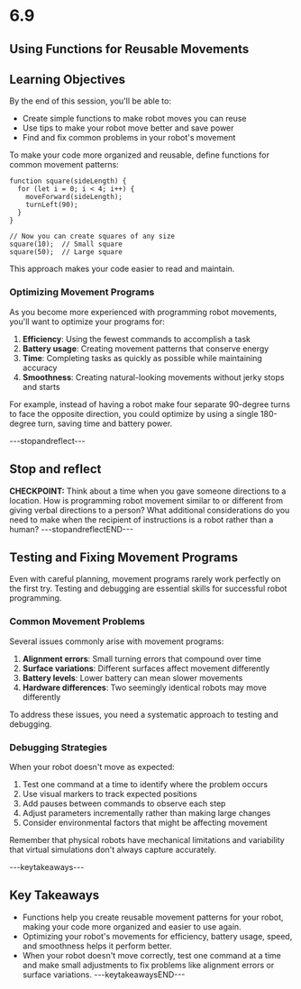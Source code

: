 # 6.9
## Using Functions for Reusable Movements

## Learning Objectives

By the end of this session, you'll be able to:
- Create simple functions to make robot moves you can reuse
- Use tips to make your robot move better and save power
- Find and fix common problems in your robot's movement

To make your code more organized and reusable, define functions for common movement patterns:

```
function square(sideLength) {
  for (let i = 0; i < 4; i++) {
    moveForward(sideLength);
    turnLeft(90);
  }
}

// Now you can create squares of any size
square(10);  // Small square
square(50);  // Large square
```

This approach makes your code easier to read and maintain.

### **Optimizing Movement Programs**

As you become more experienced with programming robot movements, you'll want to optimize your programs for:

1. **Efficiency**: Using the fewest commands to accomplish a task
2. **Battery usage**: Creating movement patterns that conserve energy
3. **Time**: Completing tasks as quickly as possible while maintaining accuracy
4. **Smoothness**: Creating natural-looking movements without jerky stops and starts

For example, instead of having a robot make four separate 90-degree turns to face the opposite direction, you could optimize by using a single 180-degree turn, saving time and battery power.

---stopandreflect---
## Stop and reflect
**CHECKPOINT:** Think about a time when you gave someone directions to a location. How is programming robot movement similar to or different from giving verbal directions to a person? What additional considerations do you need to make when the recipient of instructions is a robot rather than a human?
---stopandreflectEND---

## **Testing and Fixing Movement Programs**

Even with careful planning, movement programs rarely work perfectly on the first try. Testing and debugging are essential skills for successful robot programming.

### **Common Movement Problems**

Several issues commonly arise with movement programs:

1. **Alignment errors**: Small turning errors that compound over time
2. **Surface variations**: Different surfaces affect movement differently
3. **Battery levels**: Lower battery can mean slower movements
4. **Hardware differences**: Two seemingly identical robots may move differently

To address these issues, you need a systematic approach to testing and debugging.

### **Debugging Strategies**

When your robot doesn't move as expected:

1. Test one command at a time to identify where the problem occurs
2. Use visual markers to track expected positions
3. Add pauses between commands to observe each step
4. Adjust parameters incrementally rather than making large changes
5. Consider environmental factors that might be affecting movement

Remember that physical robots have mechanical limitations and variability that virtual simulations don't always capture accurately.




---keytakeaways---
## Key Takeaways
- Functions help you create reusable movement patterns for your robot, making your code more organized and easier to use again.
- Optimizing your robot's movements for efficiency, battery usage, speed, and smoothness helps it perform better.
- When your robot doesn't move correctly, test one command at a time and make small adjustments to fix problems like alignment errors or surface variations.
---keytakeawaysEND---